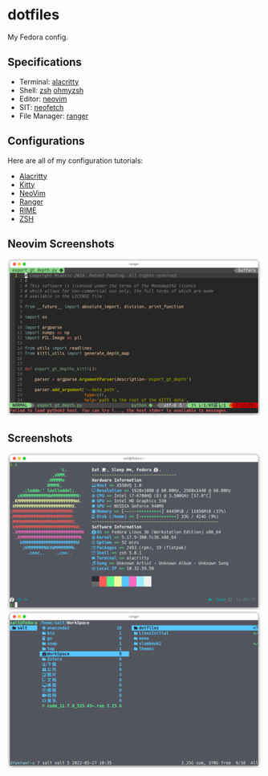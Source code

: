 # dotfiles

My Fedora config.

## Specifications

- Terminal: [alacritty](https://github.com/alacritty/alacritty)
- Shell: [zsh](https://github.com/zsh-users/zsh) [ohmyzsh](https://github.com/ohmyzsh/ohmyzsh)
- Editor: [neovim](http://neovim.org/)
- SIT: [neofetch](https://github.com/dylanaraps/neofetch)
- File Manager: [ranger](https://ranger.github.io/)

## Configurations

Here are all of my configuration tutorials:

- [Alacritty](config/alacritty/README.md)
- [Kitty](config/kitty/README.md)
- [NeoVim](config/nvim/README.md)
- [Ranger](config/ranger/README.md)
- [RIME](config/rime/README.md)
- [ZSH](config/zsh/README.md)

## Neovim Screenshots
![nvim](imgs/nvim.png)
## Screenshots
![neofetch](imgs/s1.png)
![ranger](imgs/s2.png)